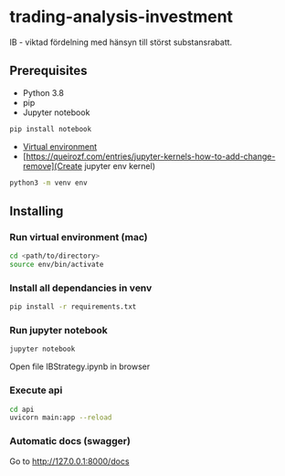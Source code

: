 # trading-analysis-investment
IB - viktad fördelning med hänsyn till störst substansrabatt. 

## Prerequisites
- Python 3.8
- pip
- Jupyter notebook
```sh
pip install notebook
```
-  [Virtual environment](https://docs.python.org/3/library/venv.html) 
-  [https://queirozf.com/entries/jupyter-kernels-how-to-add-change-remove](Create jupyter env kernel)
```sh
python3 -m venv env
```

## Installing
### Run virtual environment (mac)
```sh
cd <path/to/directory>
source env/bin/activate
```

### Install all dependancies in venv
```sh
pip install -r requirements.txt
```

### Run jupyter notebook
```sh
jupyter notebook
```
Open file IBStrategy.ipynb in browser

### Execute api
```sh
cd api
uvicorn main:app --reload
```

### Automatic docs (swagger)
Go to http://127.0.0.1:8000/docs